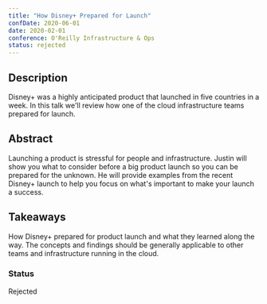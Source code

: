 ```yaml
---
title: "How Disney+ Prepared for Launch"
confDate: 2020-06-01
date: 2020-02-01
conference: O'Reilly Infrastructure & Ops
status: rejected
---
```


## Description
Disney+ was a highly anticipated product that launched in five countries in a week. In this talk we'll review how one of the cloud infrastructure teams prepared for launch.

## Abstract
Launching a product is stressful for people and infrastructure.
Justin will show you what to consider before a big product launch so you can be prepared for the unknown.
He will provide examples from the recent Disney+ launch to help you focus on what's important to make your launch a success.

## Takeaways
How Disney+ prepared for product launch and what they learned along the way. The concepts and findings should be generally applicable to other teams and infrastructure running in the cloud.

### Status
Rejected
